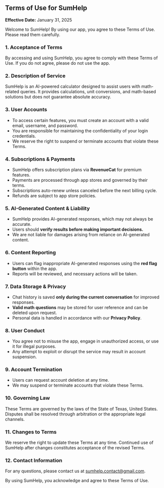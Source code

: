 ## Terms of Use for SumHelp

**Effective Date:** January 31, 2025

Welcome to SumHelp! By using our app, you agree to these Terms of Use. Please read them carefully.

### 1\. Acceptance of Terms

By accessing and using SumHelp, you agree to comply with these Terms of Use. If you do not agree, please do not use the app.

### 2\. Description of Service

SumHelp is an AI-powered calculator designed to assist users with math-related queries. It provides calculations, unit conversions, and math-based solutions but does not guarantee absolute accuracy.

### 3\. User Accounts

-   To access certain features, you must create an account with a valid email, username, and password.
-   You are responsible for maintaining the confidentiality of your login credentials.
-   We reserve the right to suspend or terminate accounts that violate these Terms.

### 4\. Subscriptions & Payments

-   SumHelp offers subscription plans via **RevenueCat** for premium features.
-   Payments are processed through app stores and governed by their terms.
-   Subscriptions auto-renew unless canceled before the next billing cycle.
-   Refunds are subject to app store policies.

### 5\. AI-Generated Content & Liability

-   SumHelp provides AI-generated responses, which may not always be accurate.
-   Users should **verify results before making important decisions.**
-   We are not liable for damages arising from reliance on AI-generated content.

### 6\. Content Reporting

-   Users can flag inappropriate AI-generated responses using the **red flag button** within the app.
-   Reports will be reviewed, and necessary actions will be taken.

### 7\. Data Storage & Privacy

-   Chat history is saved **only during the current conversation** for improved responses.
-   **Valid math questions** may be stored for user reference and can be deleted upon request.
-   Personal data is handled in accordance with our **Privacy Policy**.

### 8\. User Conduct

-   You agree not to misuse the app, engage in unauthorized access, or use it for illegal purposes.
-   Any attempt to exploit or disrupt the service may result in account suspension.

### 9\. Account Termination

-   Users can request account deletion at any time.
-   We may suspend or terminate accounts that violate these Terms.

### 10\. Governing Law

These Terms are governed by the laws of the State of Texas, United States. Disputes shall be resolved through arbitration or the appropriate legal channels.

### 11\. Changes to Terms

We reserve the right to update these Terms at any time. Continued use of SumHelp after changes constitutes acceptance of the revised Terms.

### 12\. Contact Information

For any questions, please contact us at <sumhelp.contact@gmail.com>.

By using SumHelp, you acknowledge and agree to these Terms of Use.
